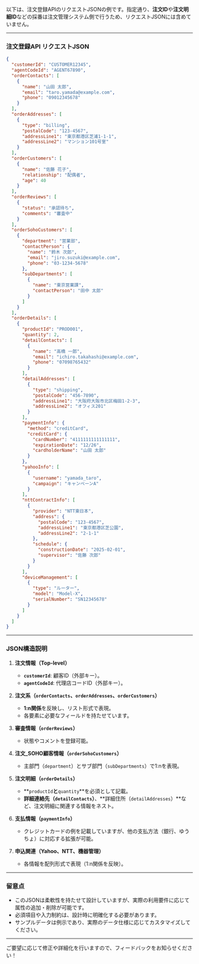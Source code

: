 以下は、注文登録APIのリクエストJSONの例です。指定通り、**注文ID**や**注文明細ID**などの採番は注文管理システム側で行うため、リクエストJSONには含めていません。

---

### 注文登録API リクエストJSON
```json
{
  "customerId": "CUSTOMER12345",
  "agentCodeId": "AGENT67890",
  "orderContacts": [
    {
      "name": "山田 太郎",
      "email": "taro.yamada@example.com",
      "phone": "09012345678"
    }
  ],
  "orderAddresses": [
    {
      "type": "billing",
      "postalCode": "123-4567",
      "addressLine1": "東京都港区芝浦1-1-1",
      "addressLine2": "マンション101号室"
    }
  ],
  "orderCustomers": [
    {
      "name": "佐藤 花子",
      "relationship": "配偶者",
      "age": 40
    }
  ],
  "orderReviews": [
    {
      "status": "承認待ち",
      "comments": "審査中"
    }
  ],
  "orderSohoCustomers": [
    {
      "department": "営業部",
      "contactPerson": {
        "name": "鈴木 次郎",
        "email": "jiro.suzuki@example.com",
        "phone": "03-1234-5678"
      },
      "subDepartments": [
        {
          "name": "東京営業課",
          "contactPerson": "田中 太郎"
        }
      ]
    }
  ],
  "orderDetails": [
    {
      "productId": "PROD001",
      "quantity": 2,
      "detailContacts": [
        {
          "name": "高橋 一郎",
          "email": "ichiro.takahashi@example.com",
          "phone": "07098765432"
        }
      ],
      "detailAddresses": [
        {
          "type": "shipping",
          "postalCode": "456-7890",
          "addressLine1": "大阪府大阪市北区梅田1-2-3",
          "addressLine2": "オフィス201"
        }
      ],
      "paymentInfo": {
        "method": "creditCard",
        "creditCard": {
          "cardNumber": "4111111111111111",
          "expirationDate": "12/26",
          "cardholderName": "山田 太郎"
        }
      },
      "yahooInfo": [
        {
          "username": "yamada_taro",
          "campaign": "キャンペーンA"
        }
      ],
      "nttContractInfo": [
        {
          "provider": "NTT東日本",
          "address": {
            "postalCode": "123-4567",
            "addressLine1": "東京都港区芝公園",
            "addressLine2": "2-1-1"
          },
          "schedule": {
            "constructionDate": "2025-02-01",
            "supervisor": "佐藤 次郎"
          }
        }
      ],
      "deviceManagement": [
        {
          "type": "ルーター",
          "model": "Model-X",
          "serialNumber": "SN12345678"
        }
      ]
    }
  ]
}
```

---

### JSON構造説明

1. **注文情報（Top-level）**
   - **`customerId`**: 顧客ID（外部キー）。
   - **`agentCodeId`**: 代理店コードID（外部キー）。

2. **注文系（`orderContacts`、`orderAddresses`、`orderCustomers`）**
   - **1:n関係**を反映し、リスト形式で表現。
   - 各要素に必要なフィールドを持たせています。

3. **審査情報（`orderReviews`）**
   - 状態やコメントを登録可能。

4. **注文_SOHO顧客情報（`orderSohoCustomers`）**
   - 主部門（`department`）とサブ部門（`subDepartments`）で1:nを表現。

5. **注文明細（`orderDetails`）**
   - **`productId`**と**`quantity`**を必須として記載。
   - **詳細連絡先（`detailContacts`）**、**詳細住所（`detailAddresses`）**など、注文明細に関連する情報をネスト。

6. **支払情報（`paymentInfo`）**
   - クレジットカードの例を記載していますが、他の支払方法（銀行、ゆうちょ）に対応する拡張が可能。

7. **申込関連（Yahoo、NTT、機器管理）**
   - 各情報を配列形式で表現（1:n関係を反映）。

---

### 留意点
- このJSONは柔軟性を持たせて設計していますが、実際の利用要件に応じて属性の追加・削除が可能です。
- 必須項目や入力制約は、設計時に明確化する必要があります。
- サンプルデータは例示であり、実際のデータ仕様に応じてカスタマイズしてください。

---

ご要望に応じて修正や詳細化を行いますので、フィードバックをお知らせください！
